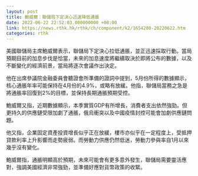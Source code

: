 ```yaml
---
layout: post
title: 鮑威爾：聯儲局下定決心迅速降低通脹
date: 2022-06-22 22:52:03.000000000 +08:00
link: https://news.rthk.hk/rthk/ch/component/k2/1654280-20220622.htm
categories: rthk
---
```


美國聯儲局主席鮑威爾表示，聯儲局下定決心拉低通脹，並正迅速採取行動。當局預期目前的加息步伐是恰當，未來的加息速度將繼續取決於即將公布的數據，以及不斷變化的經濟前景，當局將逐次會議作出決定。

他在出席參議院金融委員會聽證會所準備的證詞中提到，5月份所得的數據顯示，核心通脹年率可能保持在4月份的4.9%，或略有放緩。他指，聯儲局當務之急是將通脹率回復到2%的目標，並保持長期通脹預期受控。

鮑威爾又指，近期數據顯示，本季實質GDP有所增長，消費者支出依然強勁。但更持久的供應鏈受限加劇了通脹，俄烏衝突以及中國疫情封控可能會加劇供應鏈問題。

他又指，企業固定資產投資增長似乎正在放緩，樓市亦似乎在一定程度上，受抵押貸款利率上升影響而走勢疲弱。而勞動力供應仍然低迷，勞動力參與率自1月以來幾乎沒有變化。

鮑威爾指，通脹明顯高於預期，未來可能會有更多意外發生，聯儲局需要靈活應對，強調美國經濟非常強勁，並準備好應對貨幣政策的收緊。

